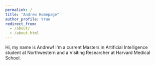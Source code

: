 ```yaml
---
permalink: /
title: "Andrew Homepage"
author_profile: true
redirect_from: 
  - /about/
  - /about.html
---
```


Hi, my name is Andrew! I'm a current Masters in Artificial Intelligence student at Northwestern and a Visiting Researcher at Harvard Medical School.